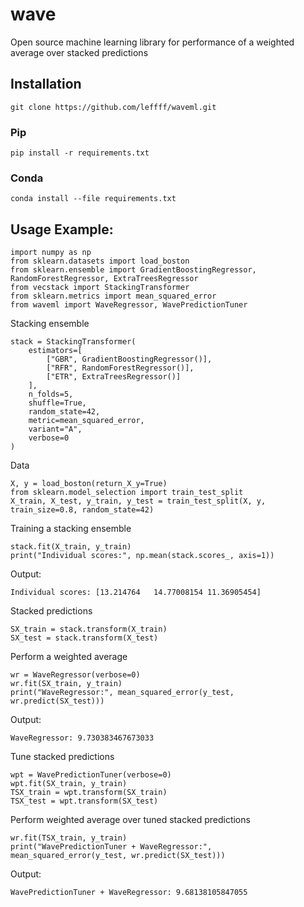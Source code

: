 # wave
Open source machine learning library for performance of a weighted average over stacked predictions

## Installation
```
git clone https://github.com/leffff/waveml.git
```
### Pip
```
pip install -r requirements.txt
```
### Conda
```
conda install --file requirements.txt
```

## Usage Example:
```
import numpy as np
from sklearn.datasets import load_boston
from sklearn.ensemble import GradientBoostingRegressor, RandomForestRegressor, ExtraTreesRegressor
from vecstack import StackingTransformer
from sklearn.metrics import mean_squared_error
from waveml import WaveRegressor, WavePredictionTuner
```
Stacking ensemble
```
stack = StackingTransformer(
    estimators=[
        ["GBR", GradientBoostingRegressor()],
        ["RFR", RandomForestRegressor()],
        ["ETR", ExtraTreesRegressor()]
    ],
    n_folds=5,
    shuffle=True,
    random_state=42,
    metric=mean_squared_error,
    variant="A",
    verbose=0
)
```
Data
```
X, y = load_boston(return_X_y=True)
from sklearn.model_selection import train_test_split
X_train, X_test, y_train, y_test = train_test_split(X, y, train_size=0.8, random_state=42)
```
Training a stacking ensemble
```
stack.fit(X_train, y_train)
print("Individual scores:", np.mean(stack.scores_, axis=1))
```
Output:
```
Individual scores: [13.214764   14.77008154 11.36905454]
```

Stacked predictions
```
SX_train = stack.transform(X_train)
SX_test = stack.transform(X_test)
```
Perform a weighted average
```
wr = WaveRegressor(verbose=0)
wr.fit(SX_train, y_train)
print("WaveRegressor:", mean_squared_error(y_test, wr.predict(SX_test)))
```
Output:
```
WaveRegressor: 9.730383467673033
```
Tune stacked predictions
```
wpt = WavePredictionTuner(verbose=0)
wpt.fit(SX_train, y_train)
TSX_train = wpt.transform(SX_train)
TSX_test = wpt.transform(SX_test)
```
Perform weighted average over tuned stacked predictions
```
wr.fit(TSX_train, y_train)
print("WavePredictionTuner + WaveRegressor:", mean_squared_error(y_test, wr.predict(SX_test)))
```
Output:
```
WavePredictionTuner + WaveRegressor: 9.68138105847055
```
